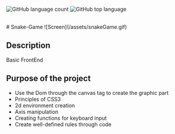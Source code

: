 ![GitHub language count](https://img.shields.io/github/languages/count/Ruan-codeVi/Clone-Netflix?color=green&style=for-the-badge) ![GitHub top language](https://img.shields.io/github/languages/top/Ruan-codeVi/Clone-Netflix?color=green&style=for-the-badge)
<div align="center"> 
  </div> </br> 
# Snake-Game
![Screen](/assets/snakeGame.gif)</div> </br> 
 
 
##  Description

Basic FrontEnd

##  Purpose of the project
- Use the Dom through the canvas tag to create the graphic part
- Principles of CSS3
- 2d environment creation
- Axis manipulation
- Creating functions for keyboard input
- Create well-defined rules through code
